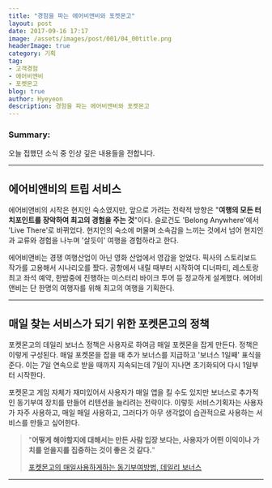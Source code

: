 ```yaml
---
title: "경험을 파는 에어비앤비와 포켓몬고"
layout: post
date: 2017-09-16 17:17
image: /assets/images/post/001/04_00title.png
headerImage: true
category: 기획
tag:
- 고객경험
- 에어비앤비
- 포켓몬고
blog: true
author: Hyeyeon
description: 경험을 파는 에어비앤비와 포켓몬고
---
```


### Summary:

오늘 접했던 소식 중 인상 깊은 내용들을 전합니다.

---

## 에어비앤비의 트립 서비스

에어비앤비의 시작은 현지인 숙소였지만, 앞으로 가려는 전략적 방향은 "**여행의 모든 터치포인트를 장악하여 최고의 경험을 주는 것**"이다. 슬로건도 'Belong Anywhere'에서 'Live There'로 바뀌었다. 현지인의 숙소에 머물며 소속감을 느끼는 것에서 넘어 현지인과 교류와 경험을 나누며 '살듯이' 여행을 경험하라고 한다.

에어비앤비는 경쟁 여행산업이 아닌 영화 산업에서 영감을 얻었다. 픽사의 스토리보드 작가를 고용해서 시나리오를 짰다. 공항에서 내릴 때부터 시작하여 디너파티, 레스토랑 최고 좌석 예약, 한밤중에 진행하는 미스터리 바이크 투어 등 정교하게 설계했다. 에어비앤비는 단 한명의 여행자를 위해 최고의 여행을 기획한다.

---

## 매일 찾는 서비스가 되기 위한 포켓몬고의 정책

포켓몬고의 데일리 보너스 정책은 사용자로 하여금 매일 포켓몬을 잡게 만든다. 정책은 이렇게 구성된다. 매일 포켓몬을 잡을 때 추가 보너스를 지급하고 '보너스 1일째' 표식을 준다. 이는 7일 연속으로 받을 때까지 지속되는데 7일이 지나면 초기화되어 다시 1일부터 시작한다.

포켓몬고 게임 자체가 재미있어서 사용자가 매일 앱을 킬 수도 있지만 보너스로 추가적인 동기부여 장치를 만들어 리텐션을 늘리려는 전략이다. 이렇듯 서비스기획자는 사용자가 자주 사용하고, 매일 매일 사용하고, 그러다가 아무 생각없이 습관적으로 사용하는 서비스를 만들고 싶어한다.

> "**어떻게 해야할지에 대해서는 만든 사람 입장 보다는, 사용자가 어떤 이익이나 가치를 얻을지를 집중하는 것이 좋은 것 같다.**"
>
> [포켓몬고의 매일사용하게하는 동기부여방법, 데일리 보너스](http://dobiho.com/?p=12134)

---
